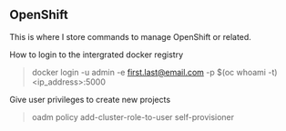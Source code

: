 ## OpenShift

This is where I store commands to manage OpenShift or related.

How to login to the intergrated docker registry
>docker login -u admin -e first.last@email.com -p $(oc whoami -t) <ip_address>:5000

Give user privileges to create new projects
>oadm policy add-cluster-role-to-user self-provisioner <username>

